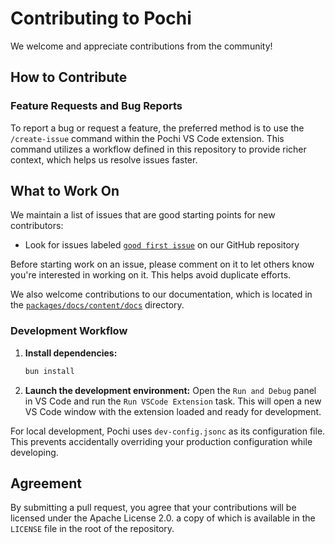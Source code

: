 # Contributing to Pochi

We welcome and appreciate contributions from the community!

## How to Contribute

### Feature Requests and Bug Reports

To report a bug or request a feature, the preferred method is to use the `/create-issue` command within the Pochi VS Code extension. This command utilizes a workflow defined in this repository to provide richer context, which helps us resolve issues faster.

## What to Work On

We maintain a list of issues that are good starting points for new contributors:

- Look for issues labeled [`good first issue`](https://github.com/TabbyML/pochi/issues?q=is%3Aissue+is%3Aopen+label%3A%22good+first+issue%22) on our GitHub repository

Before starting work on an issue, please comment on it to let others know you're interested in working on it. This helps avoid duplicate efforts.

We also welcome contributions to our documentation, which is located in the [`packages/docs/content/docs`](https://github.com/TabbyML/pochi/tree/main/packages/docs/content/docs) directory.

### Development Workflow

1.  **Install dependencies:**
    ```bash
    bun install
    ```
2.  **Launch the development environment:**
    Open the `Run and Debug` panel in VS Code and run the `Run VSCode Extension` task. This will open a new VS Code window with the extension loaded and ready for development.

For local development, Pochi uses `dev-config.jsonc` as its configuration file.
This prevents accidentally overriding your production configuration while developing.

## Agreement

By submitting a pull request, you agree that your contributions will be licensed under the Apache License 2.0. a copy of which is available in the `LICENSE` file in the root of the repository.
